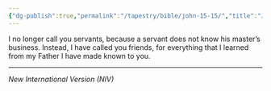 ```yaml
---
{"dg-publish":true,"permalink":"/tapestry/bible/john-15-15/","title":"John 15 :15","hide":true,"tags":["bible"],"dgHomeLink":true,"dgShowLocalGraph":true,"dgEnableSearch":true}
---
```


 I no longer call you servants, because a servant does not know his master’s business. Instead, I have called you friends, for everything that I learned from my Father I have made known to you.

---
*New International Version (NIV)*